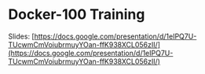# Docker-100 Training

Slides: [https://docs.google.com/presentation/d/1eIPQ7U-TUcwmCmVoiubrmuyYOan-ffK938XCL056zII/](https://docs.google.com/presentation/d/1eIPQ7U-TUcwmCmVoiubrmuyYOan-ffK938XCL056zII/)
